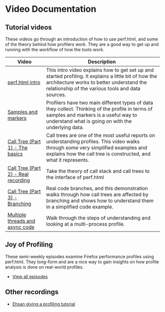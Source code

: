 # Video Documentation

## Tutorial videos

These videos go through an introduction of how to use perf.html, and some of the theory behind how profilers work. They are a good way to get up and running with the workflow of how the tools work.

| Video | Description |
| ----- | ----------- |
| [perf.html intro][intro] | This intro video explains how to get set up and started profiling. It explains a little bit of how the architecture works to better understand the relationship of the various tools and data sources. |
| [Samples and markers][samples] |  Profilers have two main different types of data they collect. Thinking of the profile in terms of samples and markers is a useful way to understand what is going on with the underlying data. |
| [Call Tree (Part 1) - The basics][calltree1] | Call trees are one of the most useful reports on understanding profiles. This video walks through some very simplified examples and explains how the call tree is constructed, and what it represents. |
| [Call Tree (Part 2) - Real recording][calltree2] | Take the theory of call stack and call trees to the interface of perf.html |
| [Call Tree (Part 3) - Branching][calltree3] | Real code branches, and this demonstration walks through how call trees are affected by branching and shows how to understand them in a simplified code example. |
| [Multiple threads and async code][threads] | Walk through the steps of understanding and looking at a multi-process profile. |

## Joy of Profiling

These semi-weekly episodes examine Firefox performance profiles using perf.html. They long-form and are a nice way to gain insights on how profile analysis is done on real-world profiles.

* [View all episodes][joy]

## Other recordings

 * [Ehsan giving a profiling tutorial](https://vid.ly/e6v7s4?content=video&amp;format=hd_webm)

[intro]: https://www.youtube.com/watch?v=MxgWOTqxOTg&list=PLxaZqnd-OQM620EZ_6eT8qurOnZ4eu6dz&index=1
[samples]: https://www.youtube.com/watch?v=BBDErudR_8Q&index=2&list=PLxaZqnd-OQM620EZ_6eT8qurOnZ4eu6dz
[calltree1]: https://www.youtube.com/watch?v=5L1fP7zOMD8&index=3&list=PLxaZqnd-OQM620EZ_6eT8qurOnZ4eu6dz
[calltree2]: https://www.youtube.com/watch?v=jqhP_25Nl-c&list=PLxaZqnd-OQM620EZ_6eT8qurOnZ4eu6dz&index=4
[calltree3]: https://www.youtube.com/watch?v=3hoceL8d4YM&index=5&list=PLxaZqnd-OQM620EZ_6eT8qurOnZ4eu6dz
[threads]: https://www.youtube.com/watch?v=Qq0h1veSBEc&list=PLxaZqnd-OQM620EZ_6eT8qurOnZ4eu6dz&index=6
[joy]: https://air.mozilla.org/search/?q=joy+of+profiling
